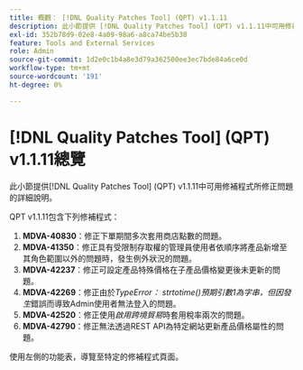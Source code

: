 ```yaml
---
title: 概觀： [!DNL Quality Patches Tool] (QPT) v1.1.11
description: 此小節提供 [!DNL Quality Patches Tool] (QPT) v1.1.11中可用修補程式所修正問題的詳細說明。
exl-id: 352b78d9-02e8-4a09-98a6-a8ca74be5b38
feature: Tools and External Services
role: Admin
source-git-commit: 1d2e0c1b4a8e3d79a362500ee3ec7bde84a6ce0d
workflow-type: tm+mt
source-wordcount: '191'
ht-degree: 0%

---
```


# [!DNL Quality Patches Tool] (QPT) v1.1.11總覽

此小節提供[!DNL Quality Patches Tool] (QPT) v1.1.11中可用修補程式所修正問題的詳細說明。

QPT v1.1.11包含下列修補程式：

1. **MDVA-40830**：修正下單期間多次套用商店點數的問題。
1. **MDVA-41350**：修正具有受限制存取權的管理員使用者依順序將產品新增至其角色範圍以外的問題時，發生例外狀況的問題。
1. **MDVA-42237**：修正可設定產品特殊價格在子產品價格變更後未更新的問題。
1. **MDVA-42269**：修正由於&#x200B;*TypeError： strtotime()預期引數1為字串，但因發生*&#x200B;錯誤而導致Admin使用者無法登入的問題。
1. **MDVA-42520**：修正使用&#x200B;*啟用跨境貿易*&#x200B;時套用稅率兩次的問題。
1. **MDVA-42790**：修正無法透過REST API為特定網站更新產品價格屬性的問題。

使用左側的功能表，導覽至特定的修補程式頁面。
